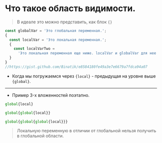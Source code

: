 # Что такое область видимости. 
> В идеале это можно представить, как блок `{}` 

```js 
const globalVar = 'Это глобальная переменная.';
{
  const localVar = 'Это локальная переменная.';
  {
    const localVarTwo =
      'Это локальная переменная еще ниже. localVar и globalVar для нее глобален.';
  }
} 
//https://gist.github.com/Binatik/e8584180fe49a3e7e6679a7fdca94a07
``` 
- Когда мы погружаемся через `{local}` - предыдущая на уровне выше `{global}`. 
___
- Пример 3-x вложенностей поэтапно.

```js  
global{local}
``` 
```js  
global{global{local}}
``` 
```js  
global{global{global{local}}} 
```
> Локальную переменную в отличии от глобальной нельзя получить в глобальной области.